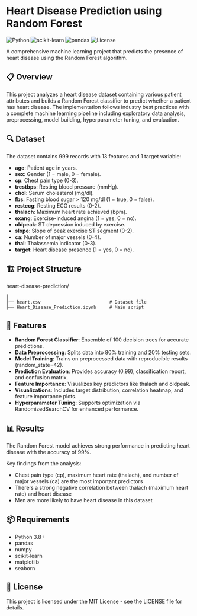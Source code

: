 # Heart Disease Prediction using Random Forest

![Python](https://img.shields.io/badge/Python-3.8%2B-blue)
![scikit-learn](https://img.shields.io/badge/scikit--learn-1.0%2B-orange)
![pandas](https://img.shields.io/badge/pandas-1.3%2B-green)
![License](https://img.shields.io/badge/License-MIT-yellow)

A comprehensive machine learning project that predicts the presence of heart disease using the Random Forest algorithm.

## 📋 Overview

This project analyzes a heart disease dataset containing various patient attributes and builds a Random Forest classifier to predict whether a patient has heart disease. The implementation follows industry best practices with a complete machine learning pipeline including exploratory data analysis, preprocessing, model building, hyperparameter tuning, and evaluation.

## 🔍 Dataset

The dataset contains 999 records with 13 features and 1 target variable:

- **age**: Patient age in years.
- **sex**: Gender (1 = male, 0 = female).
- **cp**: Chest pain type (0-3).
- **trestbps**: Resting blood pressure (mmHg).
- **chol**: Serum cholesterol (mg/dl).
- **fbs**: Fasting blood sugar > 120 mg/dl (1 = true, 0 = false).
- **restecg**: Resting ECG results (0-2).
- **thalach**: Maximum heart rate achieved (bpm).
- **exang**: Exercise-induced angina (1 = yes, 0 = no).
- **oldpeak**: ST depression induced by exercise.
- **slope**: Slope of peak exercise ST segment (0-2).
- **ca**: Number of major vessels (0-4).
- **thal**: Thalassemia indicator (0-3).
- **target**: Heart disease presence (1 = yes, 0 = no).

## 🏗️ Project Structure

heart-disease-prediction/
````
│
├── heart.csv                          # Dataset file
├── Heart_Disease_Prediction.ipynb     # Main script
````

## 🚀 Features

- **Random Forest Classifier**: Ensemble of 100 decision trees for accurate predictions.
- **Data Preprocessing**: Splits data into 80% training and 20% testing sets.
- **Model Training**: Trains on preprocessed data with reproducible results (random_state=42).
- **Prediction Evaluation**: Provides accuracy (0.99), classification report, and confusion matrix.
- **Feature Importance**: Visualizes key predictors like thalach and oldpeak.
- **Visualizations**: Includes target distribution, correlation heatmap, and feature importance plots.
- **Hyperparameter Tuning**: Supports optimization via RandomizedSearchCV for enhanced performance.


## 📊 Results

The Random Forest model achieves strong performance in predicting heart disease with the accuracy of 99%.

Key findings from the analysis:
- Chest pain type (cp), maximum heart rate (thalach), and number of major vessels (ca) are the most important predictors
- There's a strong negative correlation between thalach (maximum heart rate) and heart disease
- Men are more likely to have heart disease in this dataset

## 📦 Requirements

- Python 3.8+
- pandas
- numpy
- scikit-learn
- matplotlib
- seaborn

## 📄 License

This project is licensed under the MIT License - see the LICENSE file for details.
